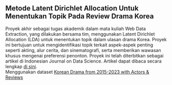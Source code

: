 ## Metode Latent Dirichlet Allocation Untuk Menentukan Topik Pada Review Drama Korea

Proyek akhir sebagai tugas akademik dalam mata kuliah Web Data Extraction, yang dilakukan bersama tim, menggunakan Latent Dirichlet Allocation (LDA) untuk menentukan topik dalam ulasan drama Korea. Proyek ini bertujuan untuk mengidentifikasi topik terkait aspek-aspek penting seperti akting, alur cerita, dan sinematografi, serta memberikan wawasan khusus mengenai preferensi penonton. Proyek ini telah diterbitkan sebagai artikel di Indonesian Journal on Data Science. Artikel dapat dibaca secara lengkap [di sini](https://ejournal.unjaya.ac.id/index.php/ijds/article/view/1345).</br>
Menggunakan dataset [Korean Drama from 2015-2023 with Actors & Reviews](https://www.kaggle.com/datasets/chanoncharuchinda/korean-drama-2015-23-actor-and-reviewmydramalist)
